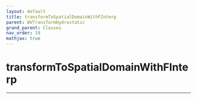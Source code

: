 ```yaml
---
layout: default
title: transformToSpatialDomainWithFInterp
parent: WVTransformHydrostatic
grand_parent: Classes
nav_order: 19
mathjax: true
---
```


#  transformToSpatialDomainWithFInterp




---

